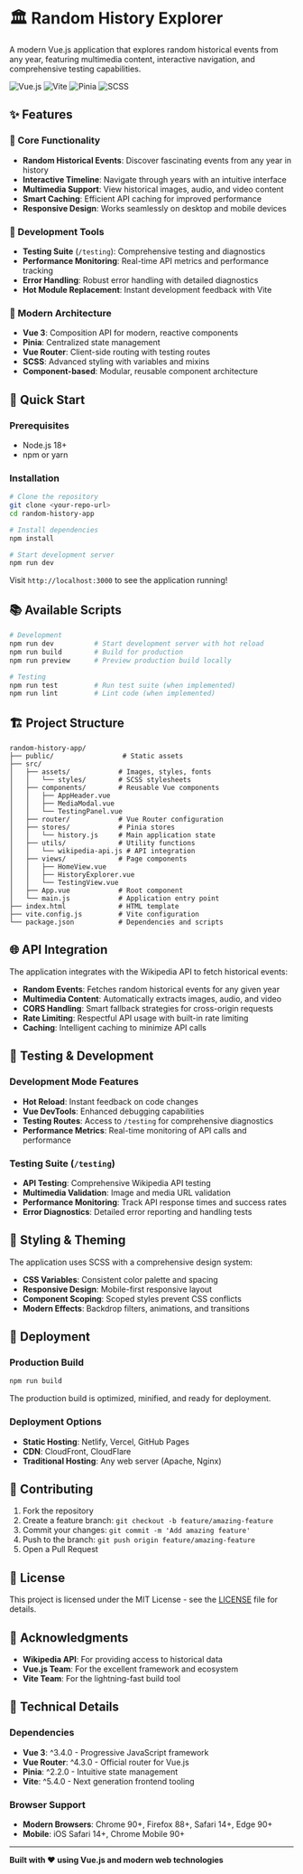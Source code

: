 # 🏛️ Random History Explorer

A modern Vue.js application that explores random historical events from any year, featuring multimedia content, interactive navigation, and comprehensive testing capabilities.

![Vue.js](https://img.shields.io/badge/Vue.js-3.4-4FC08D?style=flat&logo=vue.js&logoColor=white)
![Vite](https://img.shields.io/badge/Vite-5.4-646CFF?style=flat&logo=vite&logoColor=white)
![Pinia](https://img.shields.io/badge/Pinia-2.2-FFD859?style=flat&logo=pinia&logoColor=black)
![SCSS](https://img.shields.io/badge/SCSS-1.77-CF649A?style=flat&logo=sass&logoColor=white)

## ✨ Features

### 🎯 Core Functionality
- **Random Historical Events**: Discover fascinating events from any year in history
- **Interactive Timeline**: Navigate through years with an intuitive interface
- **Multimedia Support**: View historical images, audio, and video content
- **Smart Caching**: Efficient API caching for improved performance
- **Responsive Design**: Works seamlessly on desktop and mobile devices

### 🧪 Development Tools
- **Testing Suite** (`/testing`): Comprehensive testing and diagnostics
- **Performance Monitoring**: Real-time API metrics and performance tracking
- **Error Handling**: Robust error handling with detailed diagnostics
- **Hot Module Replacement**: Instant development feedback with Vite

### 🎨 Modern Architecture
- **Vue 3**: Composition API for modern, reactive components
- **Pinia**: Centralized state management
- **Vue Router**: Client-side routing with testing routes
- **SCSS**: Advanced styling with variables and mixins
- **Component-based**: Modular, reusable component architecture

## 🚀 Quick Start

### Prerequisites
- Node.js 18+ 
- npm or yarn

### Installation

```bash
# Clone the repository
git clone <your-repo-url>
cd random-history-app

# Install dependencies
npm install

# Start development server
npm run dev
```

Visit `http://localhost:3000` to see the application running!

## 📚 Available Scripts

```bash
# Development
npm run dev          # Start development server with hot reload
npm run build        # Build for production
npm run preview      # Preview production build locally

# Testing
npm run test         # Run test suite (when implemented)
npm run lint         # Lint code (when implemented)
```

## 🏗️ Project Structure

```
random-history-app/
├── public/                 # Static assets
├── src/
│   ├── assets/            # Images, styles, fonts
│   │   └── styles/        # SCSS stylesheets
│   ├── components/        # Reusable Vue components
│   │   ├── AppHeader.vue
│   │   ├── MediaModal.vue
│   │   └── TestingPanel.vue
│   ├── router/            # Vue Router configuration
│   ├── stores/            # Pinia stores
│   │   └── history.js     # Main application state
│   ├── utils/             # Utility functions
│   │   └── wikipedia-api.js # API integration
│   ├── views/             # Page components
│   │   ├── HomeView.vue
│   │   ├── HistoryExplorer.vue
│   │   └── TestingView.vue
│   ├── App.vue            # Root component
│   └── main.js            # Application entry point
├── index.html             # HTML template
├── vite.config.js         # Vite configuration
└── package.json           # Dependencies and scripts
```

## 🌐 API Integration

The application integrates with the Wikipedia API to fetch historical events:

- **Random Events**: Fetches random historical events for any given year
- **Multimedia Content**: Automatically extracts images, audio, and video
- **CORS Handling**: Smart fallback strategies for cross-origin requests
- **Rate Limiting**: Respectful API usage with built-in rate limiting
- **Caching**: Intelligent caching to minimize API calls

## 🧪 Testing & Development

### Development Mode Features
- **Hot Reload**: Instant feedback on code changes
- **Vue DevTools**: Enhanced debugging capabilities
- **Testing Routes**: Access to `/testing` for comprehensive diagnostics
- **Performance Metrics**: Real-time monitoring of API calls and performance

### Testing Suite (`/testing`)
- **API Testing**: Comprehensive Wikipedia API testing
- **Multimedia Validation**: Image and media URL validation
- **Performance Monitoring**: Track API response times and success rates
- **Error Diagnostics**: Detailed error reporting and handling tests

## 🎨 Styling & Theming

The application uses SCSS with a comprehensive design system:

- **CSS Variables**: Consistent color palette and spacing
- **Responsive Design**: Mobile-first responsive layout
- **Component Scoping**: Scoped styles prevent CSS conflicts
- **Modern Effects**: Backdrop filters, animations, and transitions

## 🚀 Deployment

### Production Build
```bash
npm run build
```
The production build is optimized, minified, and ready for deployment.

### Deployment Options
- **Static Hosting**: Netlify, Vercel, GitHub Pages
- **CDN**: CloudFront, CloudFlare
- **Traditional Hosting**: Any web server (Apache, Nginx)

## 🤝 Contributing

1. Fork the repository
2. Create a feature branch: `git checkout -b feature/amazing-feature`
3. Commit your changes: `git commit -m 'Add amazing feature'`
4. Push to the branch: `git push origin feature/amazing-feature`
5. Open a Pull Request

## 📝 License

This project is licensed under the MIT License - see the [LICENSE](LICENSE) file for details.

## 🙏 Acknowledgments

- **Wikipedia API**: For providing access to historical data
- **Vue.js Team**: For the excellent framework and ecosystem
- **Vite Team**: For the lightning-fast build tool

## 🔧 Technical Details

### Dependencies
- **Vue 3**: ^3.4.0 - Progressive JavaScript framework
- **Vue Router**: ^4.3.0 - Official router for Vue.js
- **Pinia**: ^2.2.0 - Intuitive state management
- **Vite**: ^5.4.0 - Next generation frontend tooling

### Browser Support
- **Modern Browsers**: Chrome 90+, Firefox 88+, Safari 14+, Edge 90+
- **Mobile**: iOS Safari 14+, Chrome Mobile 90+

---

**Built with ❤️ using Vue.js and modern web technologies**
